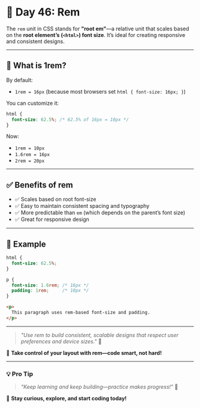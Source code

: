# 🚀 Day 46: Rem

The `rem` unit in CSS stands for **"root em"**—a relative unit that scales based on the **root element’s (`<html>`) font size**. It’s ideal for creating responsive and consistent designs.

---

## 📐 What is 1rem?

By default:
- `1rem = 16px` (because most browsers set `html { font-size: 16px; }`)

You can customize it:
```css
html {
  font-size: 62.5%; /* 62.5% of 16px = 10px */
}
```
Now:
- `1rem = 10px`
- `1.6rem = 16px`
- `2rem = 20px`

---

## ✅ Benefits of rem

- ✅ Scales based on root font-size
- ✅ Easy to maintain consistent spacing and typography
- ✅ More predictable than `em` (which depends on the parent’s font size)
- ✅ Great for responsive design

---

## 🧪 Example

```css
html {
  font-size: 62.5%;
}

p {
  font-size: 1.6rem; /* 16px */
  padding: 1rem;     /* 10px */
}
```

```html
<p>
  This paragraph uses rem-based font-size and padding.
</p>
``` 
---

> _"Use rem to build consistent, scalable designs that respect user preferences and device sizes."_ 💪

🚀 **Take control of your layout with rem—code smart, not hard!**

---

### 💡 **Pro Tip**
> _"Keep learning and keep building—practice makes progress!"_ 💪

🚀 **Stay curious, explore, and start coding today!**
